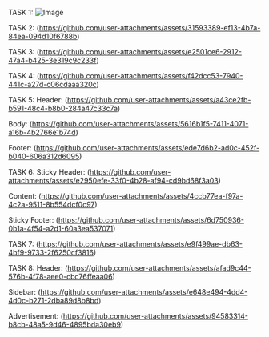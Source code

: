 
TASK 1: ![Image](https://github.com/user-attachments/assets/f487790a-103f-4a82-a7a8-c0d466d09d89)

TASK 2:
(https://github.com/user-attachments/assets/31593389-ef13-4b7a-84ea-094d10f6788b)

TASK 3:
(https://github.com/user-attachments/assets/e2501ce6-2912-47a4-b425-3e319c9c233f)

TASK 4:
(https://github.com/user-attachments/assets/f42dcc53-7940-441c-a27d-c06cdaaa320c)

TASK 5:
Header: (https://github.com/user-attachments/assets/a43ce2fb-b591-48c4-b8b0-284a47c33c7a)

Body: (https://github.com/user-attachments/assets/5616b1f5-7411-4071-a16b-4b2766e1b74d)

Footer: (https://github.com/user-attachments/assets/ede7d6b2-ad0c-452f-b040-606a312d6095) 

TASK 6:
Sticky Header: (https://github.com/user-attachments/assets/e2950efe-33f0-4b28-af94-cd9bd68f3a03)

Content: (https://github.com/user-attachments/assets/4ccb77ea-f97a-4c2a-9511-8b554dcf0c97)

Sticky Footer: (https://github.com/user-attachments/assets/6d750936-0b1a-4f54-a2d1-60a3ea537071)

TASK 7:
(https://github.com/user-attachments/assets/e9f499ae-db63-4bf9-9733-2f6250cf3816)

TASK 8:
Header: (https://github.com/user-attachments/assets/afad9c44-576b-4f78-aee0-cbc76ffeaa06)

Sidebar: (https://github.com/user-attachments/assets/e648e494-4dd4-4d0c-b271-2dba89d8b8bd)

Advertisement: (https://github.com/user-attachments/assets/94583314-b8cb-48a5-9d46-4895bda30eb9)

